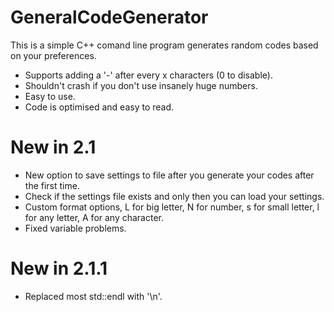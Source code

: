 # GeneralCodeGenerator
This is a simple C++ comand line program generates random codes based on your preferences.

 - Supports adding a '-' after every x characters (0 to disable).
 - Shouldn't crash if you don't use insanely huge numbers.
 - Easy to use.
 - Code is optimised and easy to read.
# New in 2.1
 - New option to save settings to file after you generate your codes after the first time.
 - Check if the settings file exists and only then you can load your settings.
 - Custom format options, L for big letter, N for number, s for small letter, l for any letter, A for any character.
 - Fixed variable problems.
# New in 2.1.1
 - Replaced most std::endl with '\n'.
